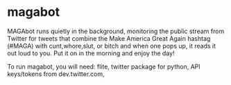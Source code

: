 # magabot
MAGAbot runs quietly in the background, monitoring the public stream from Twitter for tweets that combine the Make America Great Again hashtag (#MAGA) with cunt,whore,slut, or bitch and when one pops up, it reads it out loud to you. Put it on in the morning and enjoy the day!

To run magabot, you will need:
flite,
twitter package for python, 
API keys/tokens from dev.twitter.com, 

